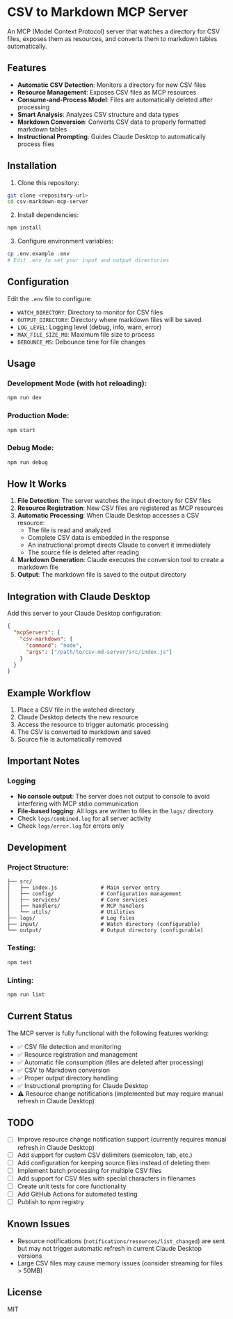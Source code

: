 # CSV to Markdown MCP Server

An MCP (Model Context Protocol) server that watches a directory for CSV files, exposes them as resources, and converts them to markdown tables automatically.

## Features

- **Automatic CSV Detection**: Monitors a directory for new CSV files
- **Resource Management**: Exposes CSV files as MCP resources
- **Consume-and-Process Model**: Files are automatically deleted after processing
- **Smart Analysis**: Analyzes CSV structure and data types
- **Markdown Conversion**: Converts CSV data to properly formatted markdown tables
- **Instructional Prompting**: Guides Claude Desktop to automatically process files

## Installation

1. Clone this repository:
```bash
git clone <repository-url>
cd csv-markdown-mcp-server
```

2. Install dependencies:
```bash
npm install
```

3. Configure environment variables:
```bash
cp .env.example .env
# Edit .env to set your input and output directories
```

## Configuration

Edit the `.env` file to configure:

- `WATCH_DIRECTORY`: Directory to monitor for CSV files
- `OUTPUT_DIRECTORY`: Directory where markdown files will be saved
- `LOG_LEVEL`: Logging level (debug, info, warn, error)
- `MAX_FILE_SIZE_MB`: Maximum file size to process
- `DEBOUNCE_MS`: Debounce time for file changes

## Usage

### Development Mode (with hot reloading):
```bash
npm run dev
```

### Production Mode:
```bash
npm start
```

### Debug Mode:
```bash
npm run debug
```

## How It Works

1. **File Detection**: The server watches the input directory for CSV files
2. **Resource Registration**: New CSV files are registered as MCP resources
3. **Automatic Processing**: When Claude Desktop accesses a CSV resource:
   - The file is read and analyzed
   - Complete CSV data is embedded in the response
   - An instructional prompt directs Claude to convert it immediately
   - The source file is deleted after reading
4. **Markdown Generation**: Claude executes the conversion tool to create a markdown file
5. **Output**: The markdown file is saved to the output directory

## Integration with Claude Desktop

Add this server to your Claude Desktop configuration:

```json
{
  "mcpServers": {
    "csv-markdown": {
      "command": "node",
      "args": ["/path/to/csv-md-server/src/index.js"]
    }
  }
}
```

## Example Workflow

1. Place a CSV file in the watched directory
2. Claude Desktop detects the new resource
3. Access the resource to trigger automatic processing
4. The CSV is converted to markdown and saved
5. Source file is automatically removed

## Important Notes

### Logging
- **No console output**: The server does not output to console to avoid interfering with MCP stdio communication
- **File-based logging**: All logs are written to files in the `logs/` directory
- Check `logs/combined.log` for all server activity
- Check `logs/error.log` for errors only

## Development

### Project Structure:
```
├── src/
│   ├── index.js              # Main server entry
│   ├── config/               # Configuration management
│   ├── services/             # Core services
│   ├── handlers/             # MCP handlers
│   └── utils/                # Utilities
├── logs/                     # Log files
├── input/                    # Watch directory (configurable)
└── output/                   # Output directory (configurable)
```

### Testing:
```bash
npm test
```

### Linting:
```bash
npm run lint
```

## Current Status

The MCP server is fully functional with the following features working:
- ✅ CSV file detection and monitoring
- ✅ Resource registration and management
- ✅ Automatic file consumption (files are deleted after processing)
- ✅ CSV to Markdown conversion
- ✅ Proper output directory handling
- ✅ Instructional prompting for Claude Desktop
- ⚠️ Resource change notifications (implemented but may require manual refresh in Claude Desktop)

## TODO

- [ ] Improve resource change notification support (currently requires manual refresh in Claude Desktop)
- [ ] Add support for custom CSV delimiters (semicolon, tab, etc.)
- [ ] Add configuration for keeping source files instead of deleting them
- [ ] Implement batch processing for multiple CSV files
- [ ] Add support for CSV files with special characters in filenames
- [ ] Create unit tests for core functionality
- [ ] Add GitHub Actions for automated testing
- [ ] Publish to npm registry

## Known Issues

- Resource notifications (`notifications/resources/list_changed`) are sent but may not trigger automatic refresh in current Claude Desktop versions
- Large CSV files may cause memory issues (consider streaming for files > 50MB)

## License

MIT